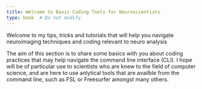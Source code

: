 ```yaml
---
title: Welcome to Basic Coding Tools for Neuroscientists
type: book  # Do not modify.
---
```


Welcome to my tips, tricks and tutorials that will help you navigate neuroimaging techniques and coding relevant to neuro analysis

The aim of this section is to share some basics with you about coding practices that may help navigate the command line interface (CLI). I hope will be of particular use to scientists who are knew to the field of computer science, and are here to use anlytical tools that are availble from the command line, such as FSL or Freesurfer amongst many others. 

